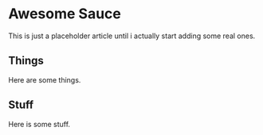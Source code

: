 # Awesome Sauce
This is just a placeholder article until i actually start adding some real ones.
## Things
Here are some things.
## Stuff
Here is some stuff.